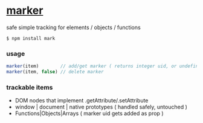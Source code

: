 [marker](https://github.com/ryanve/marker)
======

safe simple tracking for elements / objects / functions


```
$ npm install mark
```

### usage

```js
marker(item)        // add/get marker ( returns integer uid, or undefined if untrackable )
marker(item, false) // delete marker
````

### trackable items

- DOM nodes that implement .getAttribute/.setAttribute
- window | document | native prototypes ( handled safely, untouched )
- Functions|Objects|Arrays ( marker uid gets added as prop )

